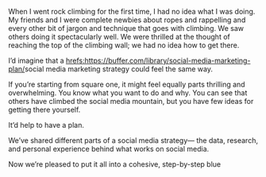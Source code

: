 When I went rock climbing for the first time, I had no idea what I was doing. My friends and I were complete newbies about ropes and rappelling and every other bit of jargon and technique that goes with climbing. We saw others doing it spectacularly well. We were thrilled at the thought of reaching the top of the climbing wall; we had no idea how to get there.

I’d imagine that a <hrefs:https://buffer.com/library/social-media-marketing-plan/>social media marketing strategy could feel the same way.

If you’re starting from square one, it might feel equally parts thrilling and overwhelming. You know what you want to do and why. You can see that others have climbed the social media mountain, but you have few ideas for getting there yourself.

It’d help to have a plan.

We’ve shared different parts of a social media strategy— the data, research, and personal experience behind what works on social media.

Now we’re pleased to put it all into a cohesive, step-by-step blue
